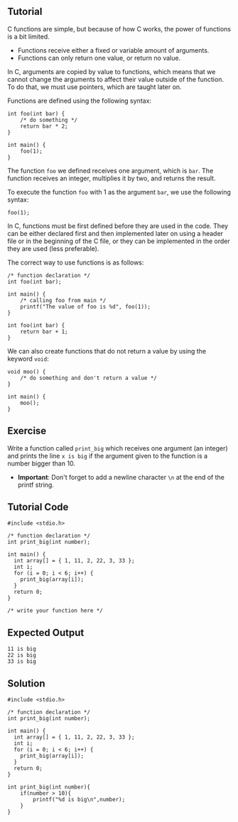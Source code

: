 Tutorial
--------

C functions are simple, but because of how C works, the power of functions is a bit limited.

* Functions receive either a fixed or variable amount of arguments.
* Functions can only return one value, or return no value.

In C, arguments are copied by value to functions, which means that we cannot change the arguments to affect their value outside of
the function. To do that, we must use pointers, which are taught later on.

Functions are defined using the following syntax:

    int foo(int bar) {
        /* do something */
        return bar * 2;
    }

    int main() {
        foo(1);
    }

The function `foo` we defined receives one argument, which is `bar`. The function receives an integer, multiplies it by two, and returns the result. 

To execute the function `foo` with 1 as the argument `bar`, we use the following syntax:

    foo(1);

In C, functions must be first defined before they are used in the code. They can be either declared first and then implemented later on using a 
header file or in the beginning of the C file, or they can be implemented in the order they are used (less preferable).

The correct way to use functions is as follows:

    /* function declaration */
    int foo(int bar);

    int main() {
        /* calling foo from main */
        printf("The value of foo is %d", foo(1));
    }

    int foo(int bar) {
        return bar + 1;
    }

We can also create functions that do not return a value by using the keyword `void`:

    void moo() {
        /* do something and don't return a value */
    }

    int main() {
        moo();
    }

Exercise
--------

Write a function called `print_big` which receives one argument (an integer) and prints the line `x is big` if the argument given
to the function is a number bigger than 10. 

* **Important**: Don't forget to add a newline character `\n` at the end of the printf string.

Tutorial Code
-------------

    #include <stdio.h>

    /* function declaration */
    int print_big(int number);

    int main() {
      int array[] = { 1, 11, 2, 22, 3, 33 };
      int i;
      for (i = 0; i < 6; i++) {
        print_big(array[i]);
      }
      return 0;
    }

    /* write your function here */

Expected Output
---------------

    11 is big
    22 is big
    33 is big

Solution
--------

    #include <stdio.h>

    /* function declaration */
    int print_big(int number);

    int main() {
      int array[] = { 1, 11, 2, 22, 3, 33 };
      int i;
      for (i = 0; i < 6; i++) {
        print_big(array[i]);
      }
      return 0;
    }

    int print_big(int number){
        if(number > 10){
            printf("%d is big\n",number);
        }
    }

